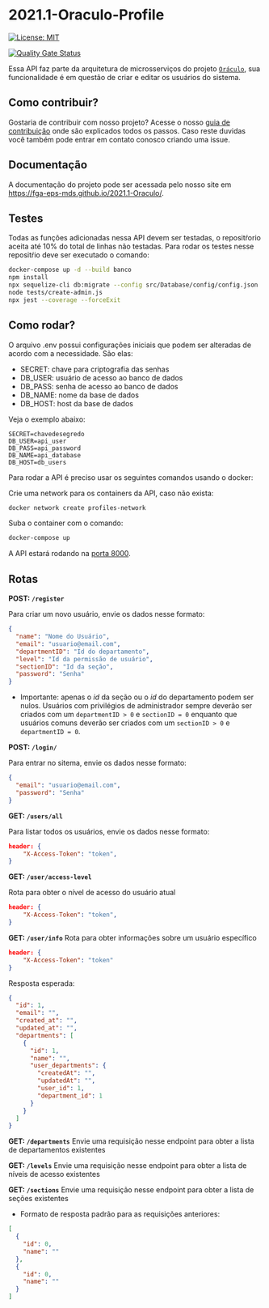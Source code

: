 # 2021.1-Oraculo-Profile

[![License: MIT](https://img.shields.io/badge/License-MIT-blue.svg)](https://opensource.org/licenses/gpl-3.0.html)

[![Quality Gate Status](https://sonarcloud.io/api/project_badges/measure?project=fga-eps-mds_2021.1-Oraculo-Profile&metric=alert_status)](https://sonarcloud.io/dashboard?id=fga-eps-mds_2021.1-Oraculo-Profile)

Essa API faz parte da arquitetura de microsserviços do projeto [`Oráculo`](https://github.com/fga-eps-mds/2021.1-Oraculo), sua funcionalidade é em questão de criar e editar os usuários do sistema.

## Como contribuir?

Gostaria de contribuir com nosso projeto? Acesse o nosso [guia de contribuição](https://fga-eps-mds.github.io/2021.1-Oraculo/CONTRIBUTING/) onde são explicados todos os passos.
Caso reste duvidas você também pode entrar em contato conosco criando uma issue.

## Documentação

A documentação do projeto pode ser acessada pelo nosso site em https://fga-eps-mds.github.io/2021.1-Oraculo/.

## Testes

Todas as funções adicionadas nessa API devem ser testadas, o repositŕorio aceita até 10% do total de linhas não testadas. Para rodar os testes nesse repositŕio deve ser executado o comando:

```bash
docker-compose up -d --build banco
npm install
npx sequelize-cli db:migrate --config src/Database/config/config.json
node tests/create-admin.js
npx jest --coverage --forceExit
```

## Como rodar?

O arquivo .env possui configurações iniciais que podem ser alteradas de acordo com a necessidade. São elas:

- SECRET: chave para criptografia das senhas
- DB_USER: usuário de acesso ao banco de dados
- DB_PASS: senha de acesso ao banco de dados
- DB_NAME: nome da base de dados
- DB_HOST: host da base de dados

Veja o exemplo abaixo:

```
SECRET=chavedesegredo
DB_USER=api_user
DB_PASS=api_password
DB_NAME=api_database
DB_HOST=db_users
```

Para rodar a API é preciso usar os seguintes comandos usando o docker:

Crie uma network para os containers da API, caso não exista:

```bash
docker network create profiles-network
```

Suba o container com o comando:

```bash
docker-compose up
```

A API estará rodando na [porta 8000](http://localhost:8000).

## Rotas

**POST: `/register`**

Para criar um novo usuário, envie os dados nesse formato:

```json
{
  "name": "Nome do Usuário",
  "email": "usuario@email.com",
  "departmentID": "Id do departamento",
  "level": "Id da permissão de usuário",
  "sectionID": "Id da seção",
  "password": "Senha"
}
```

- Importante: apenas o _id_ da seção ou o _id_ do departamento podem ser nulos. Usuários com privilégios de administrador sempre deverão ser criados com um `departmentID > 0` e `sectionID = 0`
  enquanto que usuários comuns deverão ser criados com um `sectionID > 0` e `departmentID = 0`.

**POST: `/login/`**

Para entrar no sitema, envie os dados nesse formato:

```json
{
  "email": "usuario@email.com",
  "password": "Senha"
}
```

**GET: `/users/all`**

Para listar todos os usuários, envie os dados nesse formato:

```json
header: {
    "X-Access-Token": "token",
}
```

**GET: `/user/access-level`**

Rota para obter o nível de acesso do usuário atual

```json
header: {
    "X-Access-Token": "token",
}
```

**GET: `/user/info`**
Rota para obter informações sobre um usuário específico

```json
header: {
    "X-Access-Token": "token"
}
```

Resposta esperada:

```json
{
  "id": 1,
  "email": "",
  "created_at": "",
  "updated_at": "",
  "departments": [
    {
      "id": 1,
      "name": "",
      "user_departments": {
        "createdAt": "",
        "updatedAt": "",
        "user_id": 1,
        "department_id": 1
      }
    }
  ]
}
```

**GET: `/departments`**
Envie uma requisição nesse endpoint para obter a lista de departamentos existentes

**GET: `/levels`**
Envie uma requisição nesse endpoint para obter a lista de níveis de acesso existentes

**GET: `/sections`**
Envie uma requisição nesse endpoint para obter a lista de seções existentes

- Formato de resposta padrão para as requisições anteriores:

```json
[
  {
    "id": 0,
    "name": ""
  },
  {
    "id": 0,
    "name": ""
  }
]
```
